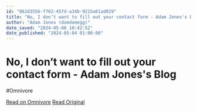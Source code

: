 ```yaml
---
id: "862d3556-f762-45fd-a34b-9215a61ad029"
title: "No, I don’t want to fill out your contact form - Adam Jones's Blog"
author: "Adam Jones (domdomegg)"
date_saved: "2024-05-06 10:42:52"
date_published: "2024-05-04 01:00:00"
---
```


# No, I don’t want to fill out your contact form - Adam Jones's Blog
#Omnivore

[Read on Omnivore](https://omnivore.app/me/no-i-don-t-want-to-fill-out-your-contact-form-adam-jones-s-blog-18f4d48dea4)
[Read Original](https://adamjones.me/blog/dont-use-contact-forms/)

